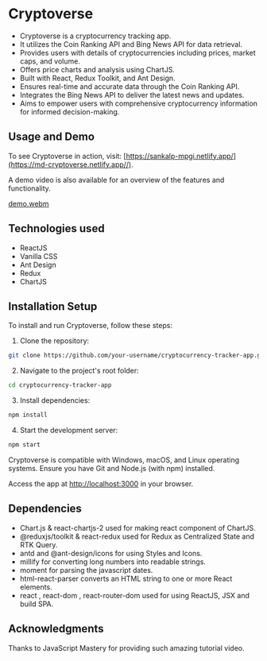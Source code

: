 # Cryptoverse

-   Cryptoverse is a cryptocurrency tracking app.
-   It utilizes the Coin Ranking API and Bing News API for data retrieval.
-   Provides users with details of cryptocurrencies including prices, market caps, and volume.
-   Offers price charts and analysis using ChartJS.
-   Built with React, Redux Toolkit, and Ant Design.
-   Ensures real-time and accurate data through the Coin Ranking API.
-   Integrates the Bing News API to deliver the latest news and updates.
-   Aims to empower users with comprehensive cryptocurrency information for informed decision-making.

## Usage and Demo
To see Cryptoverse in action, visit: [https://sankalp-mpgi.netlify.app/](https://md-cryptoverse.netlify.app//).

A demo video is also available for an overview of the features and functionality.

[demo.webm](https://user-images.githubusercontent.com/84818958/187052260-da671eba-f664-4678-92a7-419f06368db7.webm)



## Technologies used
- ReactJS
- Vanilla CSS
- Ant Design
- Redux
- ChartJS

## Installation Setup
To install and run Cryptoverse, follow these steps:

1. Clone the repository:
```bash
git clone https://github.com/your-username/cryptocurrency-tracker-app.git
```

2. Navigate to the project's root folder:
```bash
cd cryptocurrency-tracker-app
```

3. Install dependencies:
```bash
npm install
```

4. Start the development server:
```bash
npm start
```

Cryptoverse is compatible with Windows, macOS, and Linux operating systems. Ensure you have Git and Node.js (with npm) installed.

Access the app at [http://localhost:3000](http://localhost:3000) in your browser.

## Dependencies

-   Chart.js & react-chartjs-2 used for making react component of ChartJS.
-   @reduxjs/toolkit & react-redux used for Redux as Centralized State and RTK Query.
-   antd and @ant-design/icons for using Styles and Icons.
-   millify for converting long numbers into readable strings.
-   moment for parsing the javascript dates.
-   html-react-parser converts an HTML string to one or more React elements.
-   react , react-dom , react-router-dom used for using ReactJS, JSX and build SPA.


## Acknowledgments
Thanks to JavaScript Mastery for providing such amazing tutorial video.
